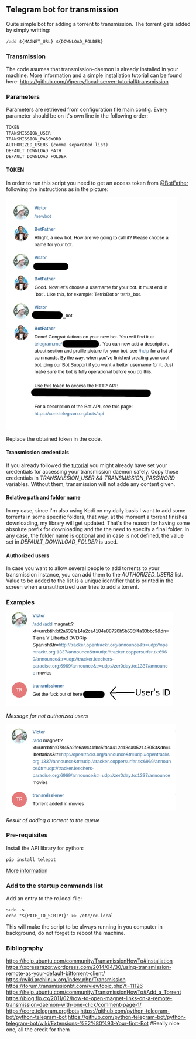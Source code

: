 ## Telegram bot for transmission

Quite simple bot for adding a torrent to transmission.
The torrent gets added by simply writting:
```
/add ${MAGNET_URL} ${DOWNLOAD_FOLDER}
```

### Transmission

The code asumes that transmission-daemon is already installed in your machine.
More information and a simple installation tutorial can be found here: https://github.com/Viperey/local-server-tutorial#transmission

### Parameters
Parameters are retrieved from configuration file main.config. Every parameter should be on it's own line in the following order:
```
TOKEN
TRANSMISSION_USER
TRANSMISSION_PASSWORD
AUTHORIZED_USERS (comma separated list)
DEFAULT_DOWNLOAD_PATH
DEFAULT_DOWNLOAD_FOLDER
```

#### TOKEN

In order to run this script you need to get an access token from [@BotFather](https://telegram.me/BotFather) following the instructions as in the picture:

![Kiku](pics/token.png "Get a telegram token")

Replace the obtained token in the code.


#### Transmission credentials

If you already followed the [tutorial](https://github.com/Viperey/local-server-tutorial#transmission) you might already have set your credentials for accessing your transmission daemon safely.
Copy those credentials in *TRANSMISSION_USER && TRANSMISSION_PASSWORD* variables. Without them, transmission will not adde any content given.


#### Relative path and folder name

In my case, since I'm also using Kodi on my daily basis I want to add some torrents in some specific folders, that way, at the moment a torrent finishes downloading, my library will get updated.
That's the reason for having some absolute prefix for downloading and the the need to specify a final folder.
In any case, the folder name is optional and in case is not defined, the value set in *DEFAULT_DOWNLOAD_FOLDER* is used.


#### Authorized users

In case you want to allow several people to add torrents to your transmission instance, you can add them to the *AUTHORIZED_USERS* list.
Value to be added to the list is a unique identifier that is printed in the screen when a unauthorized user tries to add a torrent.


### Examples


![Kiku](pics/unauthorized.png "Message for not authorized users")

*Message for not authorized users*


![Kiku](pics/add.png "Result of adding a torrent to the queue")

*Result of adding a torrent to the queue*

### Pre-requisites

Install the API library for python:
```
pip install telepot
```
[More information](https://telepot.readthedocs.io/en/latest/)

### Add to the startup commands list

Add an entry to the rc.local file:
```
sudo -s
echo "${PATH_TO_SCRIPT}" >> /etc/rc.local
```

This will make the script to be always running in you computer in background, do not forget to reboot the machine.


### Bibliography
https://help.ubuntu.com/community/TransmissionHowTo#Installation
https://xpressrazor.wordpress.com/2014/04/30/using-transmission-remote-as-your-default-bittorrent-client/
https://wiki.archlinux.org/index.php/Transmission
https://forum.transmissionbt.com/viewtopic.php?t=11126
https://help.ubuntu.com/community/TransmissionHowTo#Add_a_Torrent
https://blog.flo.cx/2011/02/how-to-open-magnet-links-on-a-remote-transmission-daemon-with-one-click/comment-page-1/
https://core.telegram.org/bots
https://github.com/python-telegram-bot/python-telegram-bot
https://github.com/python-telegram-bot/python-telegram-bot/wiki/Extensions-%E2%80%93-Your-first-Bot #Really nice one, all the credit for them
